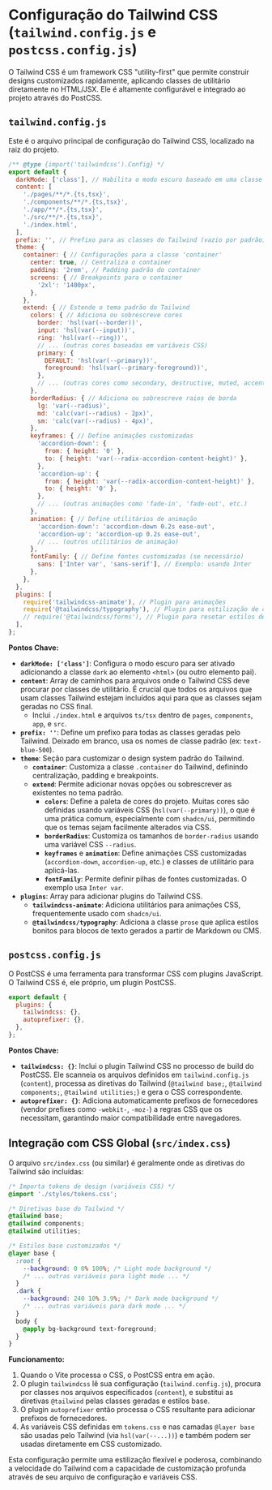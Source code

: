 # Configuração do Tailwind CSS (`tailwind.config.js` e `postcss.config.js`)

O Tailwind CSS é um framework CSS "utility-first" que permite construir designs customizados rapidamente, aplicando classes de utilitário diretamente no HTML/JSX. Ele é altamente configurável e integrado ao projeto através do PostCSS.

## `tailwind.config.js`

Este é o arquivo principal de configuração do Tailwind CSS, localizado na raiz do projeto.

```javascript
/** @type {import('tailwindcss').Config} */
export default {
  darkMode: ['class'], // Habilita o modo escuro baseado em uma classe (ex: <html class="dark">)
  content: [
    './pages/**/*.{ts,tsx}',
    './components/**/*.{ts,tsx}',
    './app/**/*.{ts,tsx}',
    './src/**/*.{ts,tsx}',
    './index.html',
  ],
  prefix: '', // Prefixo para as classes do Tailwind (vazio por padrão)
  theme: {
    container: { // Configurações para a classe 'container'
      center: true, // Centraliza o container
      padding: '2rem', // Padding padrão do container
      screens: { // Breakpoints para o container
        '2xl': '1400px',
      },
    },
    extend: { // Estende o tema padrão do Tailwind
      colors: { // Adiciona ou sobrescreve cores
        border: 'hsl(var(--border))',
        input: 'hsl(var(--input))',
        ring: 'hsl(var(--ring))',
        // ... (outras cores baseadas em variáveis CSS)
        primary: {
          DEFAULT: 'hsl(var(--primary))',
          foreground: 'hsl(var(--primary-foreground))',
        },
        // ... (outras cores como secondary, destructive, muted, accent, popover, card)
      },
      borderRadius: { // Adiciona ou sobrescreve raios de borda
        lg: 'var(--radius)',
        md: 'calc(var(--radius) - 2px)',
        sm: 'calc(var(--radius) - 4px)',
      },
      keyframes: { // Define animações customizadas
        'accordion-down': {
          from: { height: '0' },
          to: { height: 'var(--radix-accordion-content-height)' },
        },
        'accordion-up': {
          from: { height: 'var(--radix-accordion-content-height)' },
          to: { height: '0' },
        },
        // ... (outras animações como 'fade-in', 'fade-out', etc.)
      },
      animation: { // Define utilitários de animação
        'accordion-down': 'accordion-down 0.2s ease-out',
        'accordion-up': 'accordion-up 0.2s ease-out',
        // ... (outros utilitários de animação)
      },
      fontFamily: { // Define fontes customizadas (se necessário)
        sans: ['Inter var', 'sans-serif'], // Exemplo: usando Inter
      },
    },
  },
  plugins: [
    require('tailwindcss-animate'), // Plugin para animações
    require('@tailwindcss/typography'), // Plugin para estilização de conteúdo textual (Markdown)
    // require('@tailwindcss/forms'), // Plugin para resetar estilos de formulário (não usado)
  ],
};
```

**Pontos Chave:**

*   **`darkMode: ['class']`**: Configura o modo escuro para ser ativado adicionando a classe `dark` ao elemento `<html>` (ou outro elemento pai).
*   **`content`**: Array de caminhos para arquivos onde o Tailwind CSS deve procurar por classes de utilitário. É crucial que todos os arquivos que usam classes Tailwind estejam incluídos aqui para que as classes sejam geradas no CSS final.
    *   Inclui `./index.html` e arquivos `ts/tsx` dentro de `pages`, `components`, `app`, e `src`.
*   **`prefix: ''`**: Define um prefixo para todas as classes geradas pelo Tailwind. Deixado em branco, usa os nomes de classe padrão (ex: `text-blue-500`).
*   **`theme`**: Seção para customizar o design system padrão do Tailwind.
    *   **`container`**: Customiza a classe `.container` do Tailwind, definindo centralização, padding e breakpoints.
    *   **`extend`**: Permite adicionar novas opções ou sobrescrever as existentes no tema padrão.
        *   **`colors`**: Define a paleta de cores do projeto. Muitas cores são definidas usando variáveis CSS (`hsl(var(--primary))`), o que é uma prática comum, especialmente com `shadcn/ui`, permitindo que os temas sejam facilmente alterados via CSS.
        *   **`borderRadius`**: Customiza os tamanhos de `border-radius` usando uma variável CSS `--radius`.
        *   **`keyframes`** e **`animation`**: Define animações CSS customizadas (`accordion-down`, `accordion-up`, etc.) e classes de utilitário para aplicá-las.
        *   **`fontFamily`**: Permite definir pilhas de fontes customizadas. O exemplo usa `Inter var`.
*   **`plugins`**: Array para adicionar plugins do Tailwind CSS.
    *   **`tailwindcss-animate`**: Adiciona utilitários para animações CSS, frequentemente usado com `shadcn/ui`.
    *   **`@tailwindcss/typography`**: Adiciona a classe `prose` que aplica estilos bonitos para blocos de texto gerados a partir de Markdown ou CMS.

## `postcss.config.js`

O PostCSS é uma ferramenta para transformar CSS com plugins JavaScript. O Tailwind CSS é, ele próprio, um plugin PostCSS.

```javascript
export default {
  plugins: {
    tailwindcss: {},
    autoprefixer: {},
  },
};
```

**Pontos Chave:**

*   **`tailwindcss: {}`**: Inclui o plugin Tailwind CSS no processo de build do PostCSS. Ele scanneia os arquivos definidos em `tailwind.config.js` (`content`), processa as diretivas do Tailwind (`@tailwind base;`, `@tailwind components;`, `@tailwind utilities;`) e gera o CSS correspondente.
*   **`autoprefixer: {}`**: Adiciona automaticamente prefixos de fornecedores (vendor prefixes como `-webkit-`, `-moz-`) a regras CSS que os necessitam, garantindo maior compatibilidade entre navegadores.

## Integração com CSS Global (`src/index.css`)

O arquivo `src/index.css` (ou similar) é geralmente onde as diretivas do Tailwind são incluídas:

```css
/* Importa tokens de design (variáveis CSS) */
@import './styles/tokens.css';

/* Diretivas base do Tailwind */
@tailwind base;
@tailwind components;
@tailwind utilities;

/* Estilos base customizados */
@layer base {
  :root {
    --background: 0 0% 100%; /* Light mode background */
    /* ... outras variáveis para light mode ... */
  }
  .dark {
    --background: 240 10% 3.9%; /* Dark mode background */
    /* ... outras variáveis para dark mode ... */
  }
  body {
    @apply bg-background text-foreground;
  }
}
```

**Funcionamento:**

1.  Quando o Vite processa o CSS, o PostCSS entra em ação.
2.  O plugin `tailwindcss` lê sua configuração (`tailwind.config.js`), procura por classes nos arquivos especificados (`content`), e substitui as diretivas `@tailwind` pelas classes geradas e estilos base.
3.  O plugin `autoprefixer` então processa o CSS resultante para adicionar prefixos de fornecedores.
4.  As variáveis CSS definidas em `tokens.css` e nas camadas `@layer base` são usadas pelo Tailwind (via `hsl(var(--...))`) e também podem ser usadas diretamente em CSS customizado.

Esta configuração permite uma estilização flexível e poderosa, combinando a velocidade do Tailwind com a capacidade de customização profunda através de seu arquivo de configuração e variáveis CSS. 